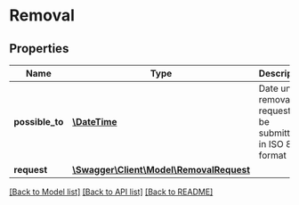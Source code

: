 # Removal

## Properties
Name | Type | Description | Notes
------------ | ------------- | ------------- | -------------
**possible_to** | [**\DateTime**](\DateTime.md) | Date until a removal request can be submitted in ISO 8601 format | 
**request** | [**\Swagger\Client\Model\RemovalRequest**](RemovalRequest.md) |  | [optional] 

[[Back to Model list]](../../README.md#documentation-for-models) [[Back to API list]](../../README.md#documentation-for-api-endpoints) [[Back to README]](../../README.md)

